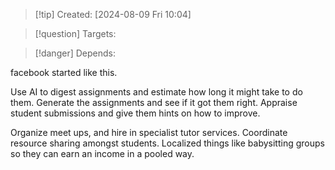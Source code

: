 
>[!tip] Created: [2024-08-09 Fri 10:04]

>[!question] Targets: 

>[!danger] Depends: 

facebook started like this.

Use AI to digest assignments and estimate how long it might take to do them.
Generate the assignments and see if it got them right.
Appraise student submissions and give them hints on how to improve.

Organize meet ups, and hire in specialist tutor services.
Coordinate resource sharing amongst students.
Localized things like babysitting groups so they can earn an income in a pooled way.